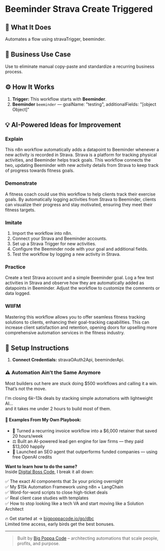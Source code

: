# Beeminder Strava Create Triggered
  ## 🚀 What It Does
  Automates a flow using stravaTrigger, beeminder.
  
  ## 💼 Business Use Case
  Use to eliminate manual copy-paste and standardize a recurring business process.
  
  ## ⚙️ How It Works
  1. **Trigger:** This workflow starts with **Beeminder**.
  2. **Beeminder** `beeminder` — goalName: "testing", additionalFields: "[object Object]"
  
  ## 💡 AI-Powered Ideas for Improvement
  ### Explain
This n8n workflow automatically adds a datapoint to Beeminder whenever a new activity is recorded in Strava. Strava is a platform for tracking physical activities, and Beeminder helps track goals. This workflow connects the two, updating Beeminder with new activity details from Strava to keep track of progress towards fitness goals.

### Demonstrate
A fitness coach could use this workflow to help clients track their exercise goals. By automatically logging activities from Strava to Beeminder, clients can visualize their progress and stay motivated, ensuring they meet their fitness targets.

### Imitate
1. Import the workflow into n8n.
2. Connect your Strava and Beeminder accounts.
3. Set up a Strava Trigger for new activities.
4. Configure the Beeminder node with your goal and additional fields.
5. Test the workflow by logging a new activity in Strava.

### Practice
Create a test Strava account and a simple Beeminder goal. Log a few test activities in Strava and observe how they are automatically added as datapoints in Beeminder. Adjust the workflow to customize the comments or data logged.

### WIIFM
Mastering this workflow allows you to offer seamless fitness tracking solutions to clients, enhancing their goal-tracking capabilities. This can increase client satisfaction and retention, opening doors for upselling more comprehensive automation services in the fitness industry.
  
  ## 🔧 Setup Instructions
  1. **Connect Credentials:** stravaOAuth2Api, beeminderApi.
  
### ⚠️ Automation Ain’t the Same Anymore

Most builders out here are stuck doing $500 workflows and calling it a win.  
That’s not the move.  

I'm closing $6k–$13k deals by stacking simple automations with lightweight AI...  
and it takes me under 2 hours to build most of them.

#### 🧠 Examples From My Own Playbook:
- 🔁 Turned a recurring invoice workflow into a $6,000 retainer that saved 20 hours/week  
- ⚖️ Built an AI-powered lead gen engine for law firms — they paid $13,000 happily  
- 🚀 Launched an SEO agent that outperforms funded companies — using free OpenAI credits  

**Want to learn how to do the same?**  
Inside [Digital Boss Code](https://bigpoppacode.io/go/dbc), I break it all down:

✅ The exact AI components that 3x your pricing overnight  
✅ My $15k Automation Framework using n8n + LangChain  
✅ Word-for-word scripts to close high-ticket deals  
✅ Real client case studies with templates  
✅ How to stop looking like a tech VA and start moving like a Solution Architect  

🔥 Get started at → [bigpoppacode.io/go/dbc](https://bigpoppacode.io/go/dbc)  
Limited time access, early birds get the best bonuses.

---
> Built by [Big Poppa Code](https://bigpoppacode.io) – architecting automations that scale people, profits, and purpose.
  